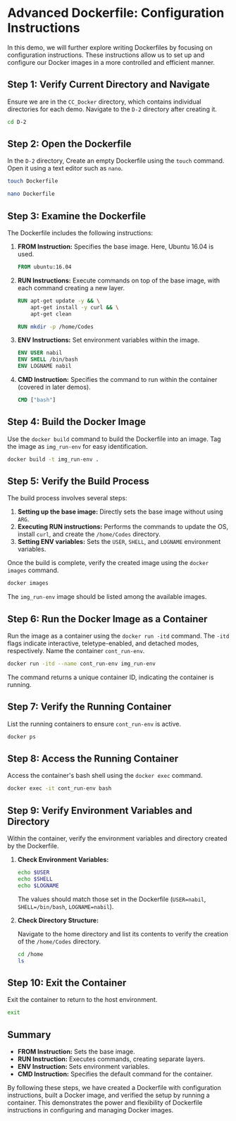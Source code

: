 # Advanced Dockerfile: Configuration Instructions

In this demo, we will further explore writing Dockerfiles by focusing on configuration instructions. These instructions allow us to set up and configure our Docker images in a more controlled and efficient manner.

## Step 1: Verify Current Directory and Navigate

Ensure we are in the `CC_Docker` directory, which contains individual directories for each demo. Navigate to the `D-2` directory after creating it.

```sh
cd D-2
```

## Step 2: Open the Dockerfile

In the `D-2` directory, Create an empty Dockerfile using the `touch` command. Open it using a text editor such as `nano`.

```sh
touch Dockerfile
```

```sh
nano Dockerfile
```

## Step 3: Examine the Dockerfile

The Dockerfile includes the following instructions:

1. **FROM Instruction:** Specifies the base image. Here, Ubuntu 16.04 is used.

    ```Dockerfile
    FROM ubuntu:16.04
    ```

2. **RUN Instructions:** Execute commands on top of the base image, with each command creating a new layer.

    ```Dockerfile
    RUN apt-get update -y && \
        apt-get install -y curl && \
        apt-get clean

    RUN mkdir -p /home/Codes
    ```

3. **ENV Instructions:** Set environment variables within the image.

    ```Dockerfile
    ENV USER nabil
    ENV SHELL /bin/bash
    ENV LOGNAME nabil
    ```

4. **CMD Instruction:** Specifies the command to run within the container (covered in later demos).

    ```Dockerfile
    CMD ["bash"]
    ```

## Step 4: Build the Docker Image

Use the `docker build` command to build the Dockerfile into an image. Tag the image as `img_run-env` for easy identification.

```sh
docker build -t img_run-env .
```

## Step 5: Verify the Build Process

The build process involves several steps:

1. **Setting up the base image:** Directly sets the base image without using `ARG`.
2. **Executing RUN instructions:** Performs the commands to update the OS, install `curl`, and create the `/home/Codes` directory.
3. **Setting ENV variables:** Sets the `USER`, `SHELL`, and `LOGNAME` environment variables.

Once the build is complete, verify the created image using the `docker images` command.

```sh
docker images
```

The `img_run-env` image should be listed among the available images.

## Step 6: Run the Docker Image as a Container

Run the image as a container using the `docker run -itd` command. The `-itd` flags indicate interactive, teletype-enabled, and detached modes, respectively. Name the container `cont_run-env`.

```sh
docker run -itd --name cont_run-env img_run-env
```

The command returns a unique container ID, indicating the container is running.

## Step 7: Verify the Running Container

List the running containers to ensure `cont_run-env` is active.

```sh
docker ps
```

## Step 8: Access the Running Container

Access the container's bash shell using the `docker exec` command.

```sh
docker exec -it cont_run-env bash
```

## Step 9: Verify Environment Variables and Directory

Within the container, verify the environment variables and directory created by the Dockerfile.

1. **Check Environment Variables:**

    ```sh
    echo $USER
    echo $SHELL
    echo $LOGNAME
    ```

    The values should match those set in the Dockerfile (`USER=nabil`, `SHELL=/bin/bash`, `LOGNAME=nabil`).

2. **Check Directory Structure:**

    Navigate to the home directory and list its contents to verify the creation of the `/home/Codes` directory.

    ```sh
    cd /home
    ls
    ```

## Step 10: Exit the Container

Exit the container to return to the host environment.

```sh
exit
```

## Summary

- **FROM Instruction:** Sets the base image.
- **RUN Instruction:** Executes commands, creating separate layers.
- **ENV Instruction:** Sets environment variables.
- **CMD Instruction:** Specifies the default command for the container.

By following these steps, we have created a Dockerfile with configuration instructions, built a Docker image, and verified the setup by running a container. This demonstrates the power and flexibility of Dockerfile instructions in configuring and managing Docker images.